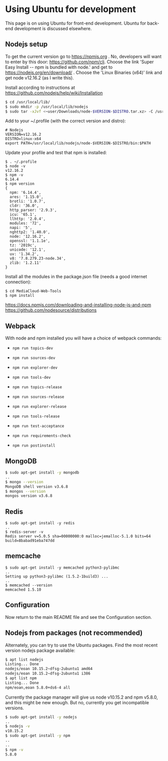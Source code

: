 Using Ubuntu for development
============================

This page is on using Ubuntu for front-end development. Ubuntu for back-end development is discussed elsewhere.

Nodejs setup
------------

To get the current version go to https://npmjs.org .
No, developers will want to enter by this door: https://github.com/npm/cli.
Choose the link 'Super Easy Install -- npm is bundled with node.' and get to https://nodejs.org/en/download/ .
Choose the 'Linux Binaries (x64)' link and get node v12.16.2 (as I write this).

Install according to instructions at https://github.com/nodejs/help/wiki/Installation

```bash
$ cd /usr/local/lib/
$ sudo mkdir -p /usr/local/lib/nodejs
$ sudo tar -xJvf <~user/Downloads/node-$VERSION-$DISTRO.tar.xz> -C /usr/local/lib/nodejs
```

Add to your ~/.profile (with the correct version and distro):
```
# Nodejs
VERSION=v12.16.2
DISTRO=linux-x64
export PATH=/usr/local/lib/nodejs/node-$VERSION-$DISTRO/bin:$PATH
```

Update your profile and test that npm is installed:

```
$ . ~/.profile
$ node -v
v12.16.2
$ npm -v
6.14.4
$ npm version
{
  npm: '6.14.4',
  ares: '1.15.0',
  brotli: '1.0.7',
  cldr: '36.0',
  http_parser: '2.9.3',
  icu: '65.1',
  llhttp: '2.0.4',
  modules: '72',
  napi: '5',
  nghttp2: '1.40.0',
  node: '12.16.2',
  openssl: '1.1.1e',
  tz: '2019c',
  unicode: '12.1',
  uv: '1.34.2',
  v8: '7.8.279.23-node.34',
  zlib: '1.2.11'
}
```

Install all the modules in the package.json file (needs a good internet connection):
```
$ cd MediaCloud-Web-Tools
$ npm install
```

https://docs.npmjs.com/downloading-and-installing-node-js-and-npm
https://github.com/nodesource/distributions



Webpack
-------
With node and npm installed you will have a choice of webpack commands: 
 * `npm run topics-dev`
 * `npm run sources-dev`
 * `npm run explorer-dev`
 * `npm run tools-dev`

 * `npm run topics-release`
 * `npm run sources-release`
 * `npm run explorer-release`
 * `npm run tools-release`
 
 * `npm run test-acceptance`
 * `npm run requirements-check`
 * `npm run postinstall`

MongoDB
-------

```bash
$ sudo apt-get install -y mongodb
..
$ mongo --version
MongoDB shell version v3.6.8
$ mongos --version
mongos version v3.6.8
```

Redis
-----

```
$ sudo apt-get install -y redis
..
$ redis-server -v
Redis server v=5.0.5 sha=00000000:0 malloc=jemalloc-5.1.0 bits=64 build=8babad91eba747dd
```

memcache
--------

```
$ sudo apt-get install -y memcached python3-pylibmc
..
Setting up python3-pylibmc (1.5.2-1build3) ...
..
$ memcached --version
memcached 1.5.10

```

Configuration
-------------
Now return to the main README file and see the Configuration section.



Nodejs from packages (not recommended)
--------------------

Alternately, you can try to use the Ubuntu packages.
Find the most recent version nodejs package available:

```bash
$ apt list nodejs
Listing... Done
nodejs/eoan 10.15.2~dfsg-2ubuntu1 amd64
nodejs/eoan 10.15.2~dfsg-2ubuntu1 i386
$ apt list npm
Listing... Done
npm/eoan,eoan 5.8.0+ds6-4 all
```

Currently the package manager will give us node v10.15.2 and  npm v5.8.0, and this might be new enough. But no, currently you get incompatible versions.

```bash
$ sudo apt-get install -y nodejs
..
$ nodejs -v
v10.15.2
$ sudo apt-get install -y npm
..
..
$ npm -v
5.8.0
```
